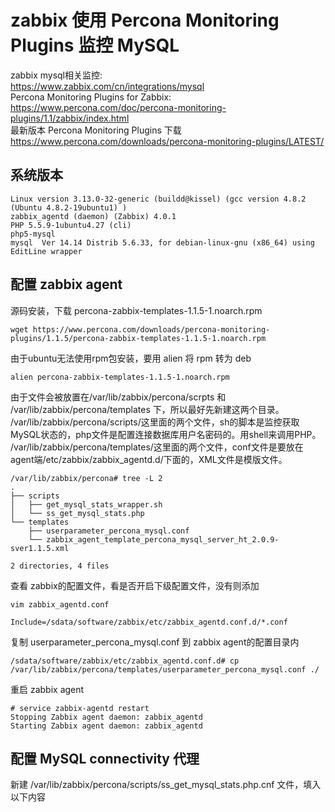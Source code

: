 # zabbix 使用 Percona Monitoring Plugins 监控 MySQL
zabbix mysql相关监控:</br>
https://www.zabbix.com/cn/integrations/mysql </br>
Percona Monitoring Plugins for Zabbix: </br>
https://www.percona.com/doc/percona-monitoring-plugins/1.1/zabbix/index.html </br>
最新版本 Percona Monitoring Plugins 下载 </br>
https://www.percona.com/downloads/percona-monitoring-plugins/LATEST/ </br>
## 系统版本
```
Linux version 3.13.0-32-generic (buildd@kissel) (gcc version 4.8.2 (Ubuntu 4.8.2-19ubuntu1) )
zabbix_agentd (daemon) (Zabbix) 4.0.1
PHP 5.5.9-1ubuntu4.27 (cli)
php5-mysql
mysql  Ver 14.14 Distrib 5.6.33, for debian-linux-gnu (x86_64) using  EditLine wrapper
```
## 配置 zabbix agent
源码安装，下载 percona-zabbix-templates-1.1.5-1.noarch.rpm
```
wget https://www.percona.com/downloads/percona-monitoring-plugins/1.1.5/percona-zabbix-templates-1.1.5-1.noarch.rpm
```
由于ubuntu无法使用rpm包安装，要用 alien 将 rpm 转为 deb
```
alien percona-zabbix-templates-1.1.5-1.noarch.rpm
```
由于文件会被放置在/var/lib/zabbix/percona/scrpts 和 /var/lib/zabbix/percona/templates 下，所以最好先新建这两个目录。</br>
/var/lib/zabbix/percona/scripts/这里面的两个文件，sh的脚本是监控获取MySQL状态的，php文件是配置连接数据库用户名密码的。用shell来调用PHP。</br>
/var/lib/zabbix/percona/templates/这里面的两个文件，conf文件是要放在agent端/etc/zabbix/zabbix_agentd.d/下面的，XML文件是模版文件。</br>
```
/var/lib/zabbix/percona# tree -L 2
.
├── scripts
│   ├── get_mysql_stats_wrapper.sh
│   └── ss_get_mysql_stats.php
└── templates
    ├── userparameter_percona_mysql.conf
    └── zabbix_agent_template_percona_mysql_server_ht_2.0.9-sver1.1.5.xml

2 directories, 4 files
```
查看 zabbix的配置文件，看是否开启下级配置文件，没有则添加
```
vim zabbix_agentd.conf

Include=/sdata/software/zabbix/etc/zabbix_agentd.conf.d/*.conf
```
复制 userparameter_percona_mysql.conf 到 zabbix agent的配置目录内
```
/sdata/software/zabbix/etc/zabbix_agentd.conf.d# cp /var/lib/zabbix/percona/templates/userparameter_percona_mysql.conf ./
```
重启 zabbix agent
```
# service zabbix-agentd restart
Stopping Zabbix agent daemon: zabbix_agentd
Starting Zabbix agent daemon: zabbix_agentd
```
## 配置 MySQL connectivity 代理
新建 /var/lib/zabbix/percona/scripts/ss_get_mysql_stats.php.cnf 文件，填入以下内容
```

```


